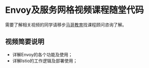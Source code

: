 # Envoy及服务网格视频课程随堂代码
需要了解相关视频的同学请移步[马哥教育](www.magedu.com)找课程顾问咨询了解。

## 视频简要说明
- 详解Envoy的各个功能及使用；
- 详解Istio的工作逻辑及部署使用；




